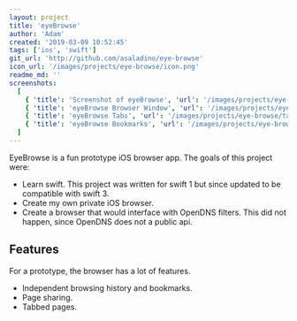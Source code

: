 ```yaml
---
layout: project
title: 'eyeBrowse'
author: 'Adam'
created: '2019-03-09 10:52:45'
tags: ['ios', 'swift']
git_url: 'http://github.com/asaladino/eye-browse'
icon_url: '/images/projects/eye-browse/icon.png'
readme_md: ''
screenshots:
  [
    { 'title': 'Screenshot of eyeBrowse', 'url': '/images/projects/eye-browse/main.png' },
    { 'title': 'eyeBrowse Browser Window', 'url': '/images/projects/eye-browse/home.png' },
    { 'title': 'eyeBrowse Tabs', 'url': '/images/projects/eye-browse/tabs.png' },
    { 'title': 'eyeBrowse Bookmarks', 'url': '/images/projects/eye-browse/bookmarks.png' },
  ]
---
```


EyeBrowse is a fun prototype iOS browser app. The goals of this project were:

- Learn swift. This project was written for swift 1 but since updated to be compatible with swift 3.
- Create my own private iOS browser.
- Create a browser that would interface with OpenDNS filters. This did not happen, since OpenDNS does not a public api.

## Features

For a prototype, the browser has a lot of features.

- Independent browsing history and bookmarks.
- Page sharing.
- Tabbed pages.
